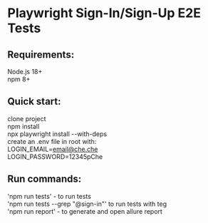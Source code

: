 # Playwright Sign-In/Sign-Up E2E Tests
## Requirements:
Node.js 18+ <br>
npm 8+

## Quick start:
clone project <br>
npm install <br>
npx playwright install --with-deps <br>
create an .env file in root with: <br>
LOGIN_EMAIL=email@che.che <br>
LOGIN_PASSWORD=12345pChe <br>

## Run commands:
'npm run tests' - to run tests <br>
'npm run tests --grep "@sign-in"' to run tests with teg <br>
'npm run report' - to generate and open allure report <br>
